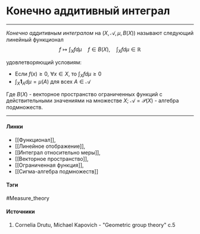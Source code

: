 # Конечно аддитивный интеграл
***
*Конечно аддитивным интегралом* на $(X,\mathcal{A},\mu,B(X))$ называют следующий линейный функционал $$f\mapsto\int_{X}fd\mu\quad f\in B(X),\quad\int_{X}fd\mu\in\mathbb{R}$$

удовлетворяющий условиям:
- Если $f(x)\ge0$, $\forall x\in X$, то $\int_{X}fd\mu\ge0$
- $\int_{X}\textbf{1}_{A}d\mu=\mu(A)$ для всех $A\in\mathcal{A}$

Где $B(X)$ - векторное пространство ограниченных функций с действительными значениями на множестве $X$; $\mathcal{A}=\mathcal{P}(X)$ - алгебра подмножеств.
***
#### Линки
- [[Функционал]],
- [[Линейное отображение]],
- [[Интеграл относительно меры]],
- [[Векторное пространство]],
- [[Ограниченная функция]],
- [[Сигма-алгебра подмножеств]]
#### Тэги
 #Measure_theory 
#### Источники
1. Cornelia Drutu, Michael Kapovich - "Geometric group theory" c.5